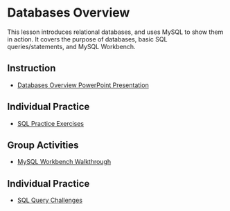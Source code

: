 # Databases Overview
This lesson introduces relational databases, and uses MySQL to show them in action. It covers the purpose of databases, basic SQL queries/statements, and MySQL Workbench.

## Instruction
- [Databases Overview PowerPoint Presentation](DatabasesOverview.pptx)

## Individual Practice
- [SQL Practice Exercises](SqlPracticeExercises.md)

## Group Activities
- [MySQL Workbench Walkthrough](MySqlWorkbenchWalkthrough.md)

## Individual Practice
- [SQL Query Challenges](SqlQueryChallenges.md)